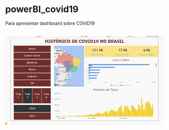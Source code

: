 # powerBI_covid19
Para apresentar dashboard sobre COVID19

<br> 
<img src = https://github.com/tanialomazi/powerBI_covid19/blob/master/apresentacao.gif>
